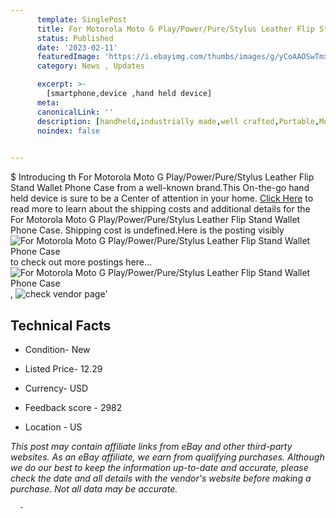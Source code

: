 ```yaml
---
      template: SinglePost
      title: For Motorola Moto G Play/Power/Pure/Stylus Leather Flip Stand Wallet Phone Case
      status: Published
      date: '2023-02-11'
      featuredImage: 'https://i.ebayimg.com/thumbs/images/g/yCoAAOSwTmxjT3Kb/s-l225.jpg'
      category: News , Updates

      excerpt: >-
        [smartphone,device ,hand held device]
      meta:
      canonicalLink: ''
      description: [handheld,industrially made,well crafted,Portable,Mobile,Compact,Convenient,Lightweight,Maneuverable,Man-portable,Miniature,Carriable,Hand-held,Light,Holdable,Transportable,Mobile device,Pocket-sized,On-the-go,Wireless,Cordless,Compact size,Convenient size, smartphone,device ,hand held device]
      noindex: false
      

---
```

$
      Introducing th For Motorola Moto G Play/Power/Pure/Stylus Leather Flip Stand Wallet Phone Case from a well-known brand.This On-the-go hand held device is sure to be a Center of attention  in your home. [Click Here](https://www.ebay.com/itm/134287896740?hash=item1f442eb0a4%3Ag%3AyCoAAOSwTmxjT3Kb&mkevt=1&mkcid=1&mkrid=711-53200-19255-0&campid=%253CePNCampaignId%253E&customid=%253CreferenceId%253E&toolid=10049) to read more to learn about the shipping costs and additional details for the For Motorola Moto G Play/Power/Pure/Stylus Leather Flip Stand Wallet Phone Case. Shipping cost is undefined.Here is the posting visibly ![For Motorola Moto G Play/Power/Pure/Stylus Leather Flip Stand Wallet Phone Case](https://i.ebayimg.com/thumbs/images/g/yCoAAOSwTmxjT3Kb/s-l225.jpg) to check out more postings here... ![For Motorola Moto G Play/Power/Pure/Stylus Leather Flip Stand Wallet Phone Case](https://i.ebayimg.com/images/g/yCoAAOSwTmxjT3Kb/s-l1600.jpg), ![check vendor page](https://origin-galleryplus.ebayimg.com/ws/web/134287896740_2_0_1/225x225.jpg,https://origin-galleryplus.ebayimg.com/ws/web/134287896740_3_0_1/225x225.jpg,https://origin-galleryplus.ebayimg.com/ws/web/134287896740_4_0_1/225x225.jpg,https://origin-galleryplus.ebayimg.com/ws/web/134287896740_5_0_1/225x225.jpg,https://origin-galleryplus.ebayimg.com/ws/web/134287896740_6_0_1/225x225.jpg,https://origin-galleryplus.ebayimg.com/ws/web/134287896740_7_0_1/225x225.jpg,https://origin-galleryplus.ebayimg.com/ws/web/134287896740_8_0_1/225x225.jpg,https://origin-galleryplus.ebayimg.com/ws/web/134287896740_9_0_1/225x225.jpg,https://origin-galleryplus.ebayimg.com/ws/web/134287896740_10_0_1/225x225.jpg)'

      

 ## Technical Facts 



     
      

 - Condition- New 


      

 - Listed Price- 12.29 


      

 - Currency- USD 


      

 - Feedback score - 2982 


      

 - Location - US 


      
      

 *_This post may contain affiliate links from eBay and other third-party websites. As an eBay affiliate, we earn from qualifying purchases. Although we do our best to keep the information up-to-date and accurate, please check the date and all details with the vendor's website before making a purchase. Not all data may be accurate._*




      -
